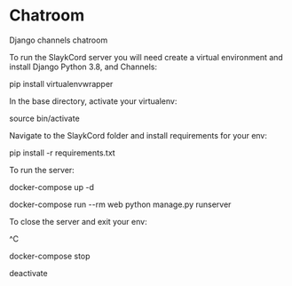 # Chatroom
Django channels chatroom

To run the SlaykCord server you will need create a virtual environment and install Django Python 3.8, and Channels:

pip install virtualenvwrapper

In the base directory, activate your virtualenv:

source bin/activate

Navigate to the SlaykCord folder and install requirements for your env:

pip install -r requirements.txt

To run the server:

docker-compose up -d

docker-compose run --rm web python manage.py runserver

To close the server and exit your env:

^C

docker-compose stop

deactivate
